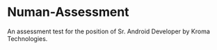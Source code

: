 # Numan-Assessment
An assessment test for the position of Sr. Android Developer by Kroma Technologies.
